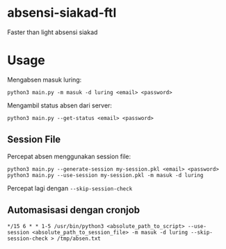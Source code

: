 # absensi-siakad-ftl
Faster than light absensi siakad

# Usage

Mengabsen masuk luring:
```
python3 main.py -m masuk -d luring <email> <password>
```

Mengambil status absen dari server:
```
python3 main.py --get-status <email> <password>
```

## Session File

Percepat absen menggunakan session file:
```
python3 main.py --generate-session my-session.pkl <email> <password>
python3 main.py --use-session my-session.pkl -m masuk -d luring
```

Percepat lagi dengan `--skip-session-check`

## Automasisasi dengan cronjob
```
*/15 6 * * 1-5 /usr/bin/python3 <absolute_path_to_script> --use-session <absolute_path_to_session_file> -m masuk -d luring --skip-session-check > /tmp/absen.txt
```
